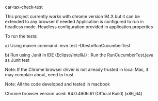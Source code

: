 car-tax-check-test

This project currently works with chrome version 94.X but it can be extended to any browser if needed
Application is configured to run in headless mode.
Headless configuration provided in application.properties

To run the tests:

a) Using maven command: mvn test -Dtest=RunCucumberTest

b) Run using Junit in IDE (Eclipse/IntelliJ) : Run the RunCucumberTest.java as Junit test

Note: If the Chrome browser driver is not already trusted in local Mac, it may complain about, need to trust.

Note: All the code developed and tested in macbook

Chrome browser version used: 94.0.4606.61 (Official Build) (x86_64)


